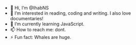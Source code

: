 - 👋 Hi, I’m @IhabNS
- 👀 I’m interested in reading, coding and writing. I also love documentaries!
- 🌱 I’m currently learning JavaScript.
- 📫 How to reach me: dont.
- ⚡ Fun fact: Whales are huge.
